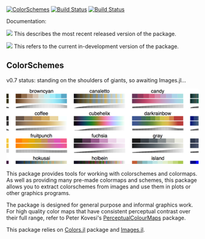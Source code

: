 [![ColorSchemes](http://pkg.julialang.org/badges/ColorSchemes_0.6.svg)](http://pkg.julialang.org/?pkg=ColorSchemes&ver=0.6)
[![Build Status](https://travis-ci.org/JuliaGraphics/ColorSchemes.jl.svg?branch=master)](https://travis-ci.org/JuliaGraphics/ColorSchemes.jl)
[![Build Status](https://ci.appveyor.com/api/projects/status/github/cormullion/ColorSchemes.jl?branch=master&svg=true)](https://ci.appveyor.com/project/JuliaGraphics/ColorSchemes-jl)

Documentation:

[![](https://img.shields.io/badge/docs-stable-blue.svg)](https://JuliaGraphics.github.io/ColorSchemes.jl/stable) This describes the most recent released version of the package.

[![](https://img.shields.io/badge/docs-latest-blue.svg)](https://JuliaGraphics.github.io/ColorSchemes.jl/latest) This refers to the current in-development version of the package.

## ColorSchemes

v0.7 status: standing on the shoulders of giants, so awaiting Images.jl...

![big picture](docs/src/assets/figures/snapshot.png)

This package provides tools for working with colorschemes and colormaps. As well as providing many pre-made colormaps and schemes, this package allows you to extract colorschemes from images and use them in plots or other graphics programs.

The package is designed for general purpose and informal graphics work. For high quality color maps that have consistent perceptual contrast over their full range, refer to Peter Kovesi's [PerceptualColourMaps](https://github.com/peterkovesi/PerceptualColourMaps.jl) package.

This package relies on [Colors.jl](https://github.com/JuliaGraphics/Colors.jl) package and [Images.jl](https://github.com/JuliaImages/Images.jl).
